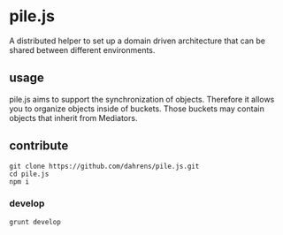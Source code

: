 # pile.js

A distributed helper to set up a domain driven architecture
that can be shared between different environments.

## usage

pile.js aims to support the synchronization of objects.
Therefore it allows you to organize objects inside of buckets.
Those buckets may contain objects that inherit from Mediators.

## contribute

```
git clone https://github.com/dahrens/pile.js.git
cd pile.js
npm i
```

### develop

```
grunt develop
```
